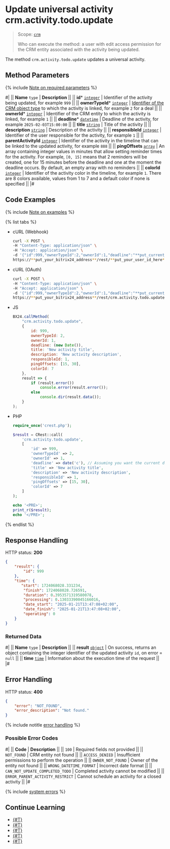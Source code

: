 # Update universal activity crm.activity.todo.update

> Scope: [`crm`](../../../../scopes/permissions.md)
>
> Who can execute the method: a user with edit access permission for the CRM entity associated with the activity being updated.

The method `crm.activity.todo.update` updates a universal activity.

## Method Parameters

{% include [Note on required parameters](../../../../../_includes/required.md) %}

#|
|| **Name**
`type` | **Description** ||
|| **id***
[`integer`](../../../../data-types.md) | Identifier of the activity being updated, for example `999` ||
|| **ownerTypeId***
[`integer`](../../../../data-types.md) | [Identifier of the CRM object type](../../../data-types.md#object_type) to which the activity is linked, for example `2` for a deal ||
|| **ownerId***
[`integer`](../../../../data-types.md) | Identifier of the CRM entity to which the activity is linked, for example `1` ||
|| **deadline***
[`datetime`](../../../../data-types.md) | Deadline of the activity, for example `2025-02-03T15:00:00` ||
|| **title**
[`string`](../../../../data-types.md) | Title of the activity ||
|| **description**
[`string`](../../../../data-types.md) | Description of the activity ||
|| **responsibleId**
[`integer`](../../../../data-types.md) | Identifier of the user responsible for the activity, for example `1` ||
|| **parentActivityId**
[`integer`](../../../../data-types.md) | Identifier of the activity in the timeline that can be linked to the updated activity, for example `888` ||
|| **pingOffsets**
[`array`](../../../../data-types.md) | An array containing integer values in minutes that allow setting reminder times for the activity. For example, `[0, 15]` means that 2 reminders will be created, one for 15 minutes before the deadline and one at the moment the deadline occurs. By default, an empty array with no reminders ||
|| **colorId**
[`integer`](../../../../data-types.md) | Identifier of the activity color in the timeline, for example `1`. There are 8 colors available, values from 1 to 7 and a default color if none is specified
||
|#

## Code Examples

{% include [Note on examples](../../../../../_includes/examples.md) %}

{% list tabs %}

- cURL (Webhook)

    ```bash
    curl -X POST \
    -H "Content-Type: application/json" \
    -H "Accept: application/json" \
    -d '{"id":999,"ownerTypeId":2,"ownerId":1,"deadline":"**put_current_date_here**","title":"New activity title","description":"New activity description","responsibleId":1,"pingOffsets":[15,30],"colorId":7}' \
    https://**put_your_bitrix24_address**/rest/**put_your_user_id_here**/**put_your_webhook_here**/crm.activity.todo.update
    ```

- cURL (OAuth)

    ```bash
    curl -X POST \
    -H "Content-Type: application/json" \
    -H "Accept: application/json" \
    -d '{"id":999,"ownerTypeId":2,"ownerId":1,"deadline":"**put_current_date_here**","title":"New activity title","description":"New activity description","responsibleId":1,"pingOffsets":[15,30],"colorId":7,"auth":"**put_access_token_here**"}' \
    https://**put_your_bitrix24_address**/rest/crm.activity.todo.update
    ```

- JS

    ```js
    BX24.callMethod(
        "crm.activity.todo.update",
        {
            id: 999,
            ownerTypeId: 2,
            ownerId: 1,
            deadline: (new Date()),
            title: 'New activity title',
            description: 'New activity description',
            responsibleId: 1,
            pingOffsets: [15, 30],
            colorId: 7
        }, 
        result => {
            if (result.error())
                console.error(result.error());
            else
                console.dir(result.data());
        }
    );
    ```

- PHP

    ```php
    require_once('crest.php');

    $result = CRest::call(
        'crm.activity.todo.update',
        [
            'id' => 999,
            'ownerTypeId' => 2,
            'ownerId' => 1,
            'deadline' => date('c'), // Assuming you want the current date in ISO 8601 format
            'title' => 'New activity title',
            'description' => 'New activity description',
            'responsibleId' => 1,
            'pingOffsets' => [15, 30],
            'colorId' => 7
        ]
    );

    echo '<PRE>';
    print_r($result);
    echo '</PRE>';
    ```

{% endlist %}

## Response Handling

HTTP status: **200**

```json
{
    "result": {
        "id": 999
    },
    "time": {
       "start": 1724068028.331234,
        "finish": 1724068028.726591,
        "duration": 0.3953571319580078,
        "processing": 0.13033390045166016,
        "date_start": "2025-01-21T13:47:08+02:00",
        "date_finish": "2025-01-21T13:47:08+02:00",
        "operating": 0
    }
}
```

### Returned Data

#|
|| **Name**
`type` | **Description** ||
|| **result**
[`object`](../../../../data-types.md) | On success, returns an object containing the integer identifier of the updated activity `id`, on error = `null` ||
|| **time**
[`time`](../../../../data-types.md#time) | Information about the execution time of the request ||
|#

## Error Handling

HTTP status: **400**

```json
{
    "error": "NOT_FOUND",
    "error_description": "Not found."
}
```

{% include notitle [error handling](../../../../../_includes/error-info.md) %}

### Possible Error Codes

#|
|| **Code** | **Description** ||
|| `100` | Required fields not provided ||
|| `NOT_FOUND` | CRM entity not found ||
|| `ACCESS_DENIED` | Insufficient permissions to perform the operation ||
|| `OWNER_NOT_FOUND` | Owner of the entity not found ||
|| `WRONG_DATETIME_FORMAT` | Incorrect date format ||
|| `CAN_NOT_UPDATE_COMPLETED_TODO` | Completed activity cannot be modified ||
|| `ERROR_PARENT_ACTIVITY_RESTRICT` | Cannot schedule an activity for a closed activity ||
|#

{% include [system errors](../../../../../_includes/system-errors.md) %}

## Continue Learning

- [{#T}](./crm-activity-todo-add.md)
- [{#T}](./crm-activity-todo-update-deadline.md)
- [{#T}](./crm-activity-todo-update-description.md)
- [{#T}](./crm-activity-todo-update-color.md)
- [{#T}](./crm-activity-todo-update-responsible-user.md)